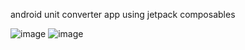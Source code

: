 ﻿android unit converter app using jetpack composables


![image](https://github.com/user-attachments/assets/5310f822-2dab-4ae0-b2b5-1544277fd25a)
![image](https://github.com/user-attachments/assets/754fadfd-a1dd-4515-8227-1680c65aef94)

